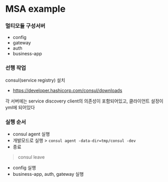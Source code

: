 # MSA example

### 멀티모듈 구성서버
- config
- gateway
- auth
- business-app

### 선행 작업
consul(service registry) 설치
* https://developer.hashicorp.com/consul/downloads


각 서버에는 service discovery client의 의존성이 포함되어있고, 클라이언트 설정이 yml에 되어있다

### 실행 순서
- consul agent 실행 
 - 개발모드로 실행 > `consul agent -data-dir=tmp/consul -dev` 
 - 종료 
 > consul leave
- config 실행
- business-app, auth, gateway 실행
